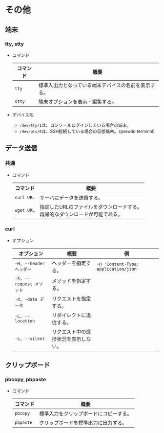 # その他

## 端末

### tty, stty

- コマンド

  | コマンド | 概要                                                 |
  | -------- | ---------------------------------------------------- |
  | `tty`    | 標準入出力となっている端末デバイスの名前を表示する。 |
  | `stty`   | 端末オプションを表示・編集する。                     |

- デバイス名

  - `/dev/tty/1`は、コンソールログインしている場合の端末。
  - `/dev/pts/0`は、SSH接続している場合の仮想端末。（pseudo terminal）

## データ送信

### 共通

- コマンド

  |コマンド|概要|
  |---|---|
  |`curl URL`|サーバにデータを送信する。|
  |`wget URL`|指定したURLのファイルをダウンロードする。<br />再帰的なダウンロードが可能である。|

### curl

- オプション

  | オプション               | 概要                                 | 例                                    |
  | ------------------------ | ------------------------------------ | ------------------------------------- |
  | `-H, --header ヘッダー`  | ヘッダーを指定する。                 | `-H 'Content-Type: application/json'` |
  | `-X, --request メソッド` | メソッドを指定する。                 |                                       |
  | `-d, -data データ`       | リクエストを指定する。               |                                       |
  | `-L, --location`         | リダイレクトに追従する。             |                                       |
  | `-s, --silent`           | リクエスト中の進捗状況を表示しない。 |                                       |

## クリップボード

### pbcopy, pbpaste

- コマンド

  | コマンド  | 概要                                   |
  | --------- | -------------------------------------- |
  | `pbcopy`  | 標準入力をクリップボードにコピーする。 |
  | `pbpaste` | クリップボードを標準出力に出力する。   |
